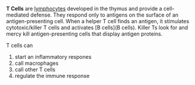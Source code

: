 **T Cells** are [lymphocytes](lymphocytes) developed in the thymus and provide a cell-mediated defense. They respond only to antigens on the surface of an antigen-presenting cell. When a helper T cell finds an antigen, it stimulates cytotoxic/killer T cells and activates [B cells](B cells). Killer Ts look for and mercy kill antigen-presenting cells that display antigen proteins.

T cells can 

1. start an inflammatory respones
2. call macrophages
3. call other T cells
4. regulate the immune response
